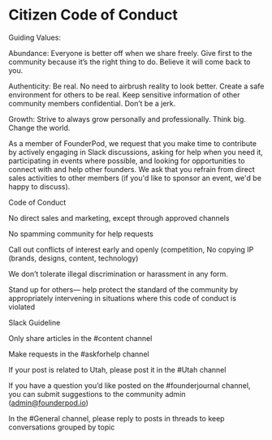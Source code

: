 # Citizen Code of Conduct


Guiding Values: 


Abundance: Everyone is better off when we share freely. Give first to the community because it’s the right thing to do. Believe it will come back to you. 

Authenticity: Be real. No need to airbrush reality to look better. Create a safe environment for others to be real. Keep sensitive information of other community members confidential. Don’t be a jerk.

Growth: Strive to always grow personally and professionally. Think big. Change the world. 


As a member of FounderPod, we request that you make time to contribute by actively engaging in Slack discussions, asking for help when you need it, participating in events where possible, and looking for opportunities to connect with and help other founders. We ask that you refrain from direct sales activities to other members (if you'd like to sponsor an event, we'd be happy to discuss).


Code of Conduct


No direct sales and marketing, except through approved channels

No spamming community for help requests

Call out conflicts of interest early and openly (competition, No copying IP (brands, designs, content, technology)

We don’t tolerate illegal discrimination or harassment in any form. 

Stand up for others— help protect the standard of the community by appropriately intervening in situations where this code of conduct is violated


Slack Guideline


Only share articles in the #content channel

Make requests in the #askforhelp channel

If your post is related to Utah, please post it in the #Utah channel

If you have a question you’d like posted on the #founderjournal channel, you can submit suggestions to the community admin (admin@founderpod.io)

In the #General channel, please reply to posts in threads to keep conversations grouped by topic


